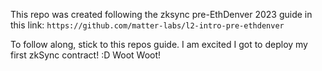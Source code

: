 This repo was created following the zksync pre-EthDenver 2023 guide in this link:
``` https://github.com/matter-labs/l2-intro-pre-ethdenver ```

To follow along, stick to this repos guide. I am excited I got to deploy my first zkSync contract! :D Woot Woot!